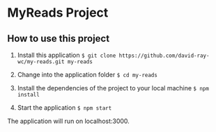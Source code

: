 # MyReads Project

## How to use this project

1. Install this application
`$ git clone https://github.com/david-ray-wc/my-reads.git my-reads`

2. Change into the application folder
`$ cd my-reads`

3. Install the dependencies of the project to your local machine
`$ npm install`

4. Start the application
`$ npm start`

The application will run on localhost:3000.
